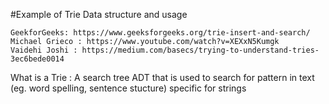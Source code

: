 #Example of Trie Data structure and usage 
  
	GeekforGeeks: https://www.geeksforgeeks.org/trie-insert-and-search/
	Michael Grieco : https://www.youtube.com/watch?v=XEXxN5Kumgk
	Vaidehi Joshi : https://medium.com/basecs/trying-to-understand-tries-3ec6bede0014

What is a Trie : 
		A search tree ADT that is used to search for pattern in text (eg. word spelling, sentence stucture) specific for strings
